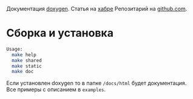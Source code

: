 

Документация [doxygen](https://mambaru.github.io/wjrpc/index.html).
Статья на [хабре](https://habr.com/post/312994/)
Репозитарий на [github.com](https://github.com/mambaru/wjrpc).

# Сборка и установка

```bash
Usage:
  make help
  make shared
  make static
  make doc

```

Если установлен doxygen то в папке `/docs/html` будет документация.
Все примеры с описанием в `examples`.
